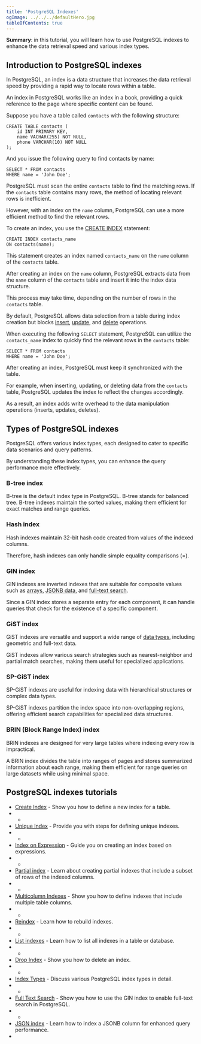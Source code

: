 ```yaml
---
title: 'PostgreSQL Indexes'
ogImage: ../../../defaultHero.jpg
tableOfContents: true
---
```


**Summary**: in this tutorial, you will learn how to use PostgreSQL indexes to enhance the data retrieval speed and various index types.



## Introduction to PostgreSQL indexes



In PostgreSQL, an index is a data structure that increases the data retrieval speed by providing a rapid way to locate rows within a table.



An index in PostgreSQL works like an index in a book, providing a quick reference to the page where specific content can be found.



Suppose you have a table called `contacts` with the following structure:



```
CREATE TABLE contacts (
    id INT PRIMARY KEY,
    name VACHAR(255) NOT NULL,
    phone VARCHAR(10) NOT NULL
);
```



And you issue the following query to find contacts by name:



```
SELECT * FROM contacts
WHERE name = 'John Doe';
```



PostgreSQL must scan the entire `contacts` table to find the matching rows. If the `contacts` table contains many rows, the method of locating relevant rows is inefficient.



However, with an index on the `name` column, PostgreSQL can use a more efficient method to find the relevant rows.



To create an index, you use the [CREATE INDEX](https://www.postgresqltutorial.com/postgresql-indexes/postgresql-create-index/) statement:



```
CREATE INDEX contacts_name
ON contacts(name);
```



This statement creates an index named `contacts_name` on the `name` column of the `contacts` table.



After creating an index on the `name` column, PostgreSQL extracts data from the `name` column of the `contacts` table and insert it into the index data structure.



This process may take time, depending on the number of rows in the `contacts` table.



By default, PostgreSQL allows data selection from a table during index creation but blocks [insert](/docs/postgresql/postgresql-insert/), [update](https://www.postgresqltutorial.com/postgresql-tutorial/postgresql-update/), and [delete](https://www.postgresqltutorial.com/postgresql-tutorial/postgresql-delete) operations.



When executing the following `SELECT` statement, PostgreSQL can utilize the `contacts_name` index to quickly find the relevant rows in the `contacts` table:



```
SELECT * FROM contacts
WHERE name = 'John Doe';
```



After creating an index, PostgreSQL must keep it synchronized with the table.



For example, when inserting, updating, or deleting data from the `contacts` table, PostgreSQL updates the index to reflect the changes accordingly.



As a result, an index adds write overhead to the data manipulation operations (inserts, updates, deletes).



## Types of PostgreSQL indexes



PostgreSQL offers various index types, each designed to cater to specific data scenarios and query patterns.



By understanding these index types, you can enhance the query performance more effectively.



### B-tree index



B-tree is the default index type in PostgreSQL. B-tree stands for balanced tree. B-tree indexes maintain the sorted values, making them efficient for exact matches and range queries.



### Hash index



Hash indexes maintain 32-bit hash code created from values of the indexed columns.



Therefore, hash indexes can only handle simple equality comparisons (=).



### GIN index



GIN indexes are inverted indexes that are suitable for composite values such as [arrays](/docs/postgresql/postgresql-array/), [JSONB data](https://www.postgresqltutorial.com/postgresql-indexes/postgresql-json-index/), and [full-text search](https://www.postgresqltutorial.com/postgresql-indexes/postgresql-full-text-search).



Since a GIN index stores a separate entry for each component, it can handle queries that check for the existence of a specific component.



### GiST index



GiST indexes are versatile and support a wide range of [data types](/docs/postgresql/postgresql-data-types), including geometric and full-text data.



GiST indexes allow various search strategies such as nearest-neighbor and partial match searches, making them useful for specialized applications.



### SP-GiST index



SP-GiST indexes are useful for indexing data with hierarchical structures or complex data types.



SP-GiST indexes partition the index space into non-overlapping regions, offering efficient search capabilities for specialized data structures.



### BRIN (Block Range Index) index



BRIN indexes are designed for very large tables where indexing every row is impractical.



A BRIN index divides the table into ranges of pages and stores summarized information about each range, making them efficient for range queries on large datasets while using minimal space.



## PostgreSQL indexes tutorials



- [Create Index](https://www.postgresqltutorial.com/postgresql-indexes/postgresql-create-index/) - Show you how to define a new index for a table.
- -
- [Unique Index](https://www.postgresqltutorial.com/postgresql-indexes/postgresql-unique-index/) - Provide you with steps for defining unique indexes.
- -
- [Index on Expression](https://www.postgresqltutorial.com/postgresql-indexes/postgresql-index-on-expression/) - Guide you on creating an index based on expressions.
- -
- [Partial index](https://www.postgresqltutorial.com/postgresql-indexes/postgresql-partial-index/) - Learn about creating partial indexes that include a subset of rows of the indexed columns.
- -
- [Multicolumn Indexes](https://www.postgresqltutorial.com/postgresql-indexes/postgresql-multicolumn-indexes/) - Show you how to define indexes that include multiple table columns.
- -
- [Reindex](https://www.postgresqltutorial.com/postgresql-indexes/postgresql-reindex/) - Learn how to rebuild indexes.
- -
- [List indexes](https://www.postgresqltutorial.com/postgresql-indexes/postgresql-list-indexes/) - Learn how to list all indexes in a table or database.
- -
- [Drop Index](https://www.postgresqltutorial.com/postgresql-indexes/postgresql-drop-index/) - Show you how to delete an index.
- -
- [Index Types](https://www.postgresqltutorial.com/postgresql-indexes/postgresql-index-types/) - Discuss various PostgreSQL index types in detail.
- -
- [Full Text Search](https://www.postgresqltutorial.com/postgresql-indexes/postgresql-full-text-search/) - Show you how to use the GIN index to enable full-text search in PostgreSQL.
- -
- [JSON index](https://www.postgresqltutorial.com/postgresql-indexes/postgresql-json-index/) - Learn how to index a JSONB column for enhanced query performance.
- 
